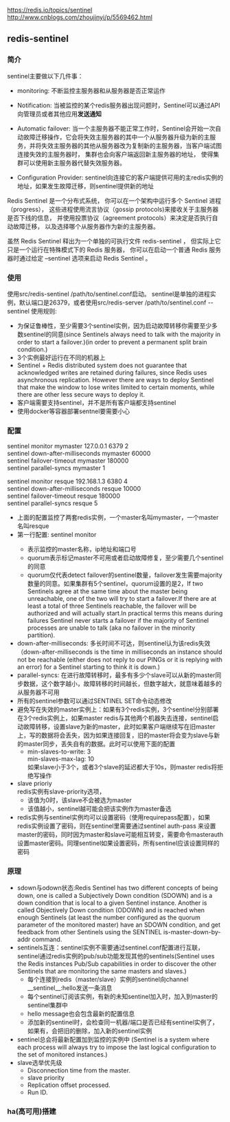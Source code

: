 https://redis.io/topics/sentinel
http://www.cnblogs.com/zhoujinyi/p/5569462.html

## redis-sentinel

### 简介

sentinel主要做以下几件事：  

* monitoring: 不断监控主服务器和从服务器是否正常运作
* Notification: 当被监控的某个redis服务器出现问题时，Sentinel可以通过API向管理员或者其他应用<B>发送通知</b>
* Automatic failover: 当一个主服务器不能正常工作时，Sentinel会开始一次自动故障迁移操作，它会将失效主服务器的其中一个从服务器升级为新的主服务，并将失效主服务器的其他从服务器改为复制新的主服务器，当客户端试图连接失效的主服务器时， 集群也会向客户端返回新主服务器的地址， 使得集群可以使用新主服务器代替失效服务器。

* Configuration Provider: sentinel向连接它的客户端提供可用的主redis实例的地址，如果发生故障迁移，则sentinel提供新的地址

Redis Sentinel 是一个分布式系统， 你可以在一个架构中运行多个 Sentinel 进程（progress）， 这些进程使用流言协议（gossip protocols)来接收关于主服务器是否下线的信息， 并使用投票协议（agreement protocols）来决定是否执行自动故障迁移， 以及选择哪个从服务器作为新的主服务器。

虽然 Redis Sentinel 释出为一个单独的可执行文件 redis-sentinel ， 但实际上它只是一个运行在特殊模式下的 Redis 服务器， 你可以在启动一个普通 Redis 服务器时通过给定 –sentinel 选项来启动 Redis Sentinel 。

### 使用

使用src/redis-sentinel /path/to/sentinel.conf启动。
sentinel是单独的进程实例，默认端口是26379，或者使用src/redis-server /path/to/sentinel.conf --sentinel
使用规则:

* 为保证鲁棒性，至少需要3个sentinel实例，因为启动故障转移你需要至少多数sentinel的同意(since Sentinels always need to talk with the majority in order to start a failover.)(in order to prevent a permanent split brain condition.)
* 3个实例最好运行在不同的机器上
* Sentinel + Redis distributed system does not guarantee that acknowledged writes are retained during failures, since Redis uses asynchronous replication. However there are ways to deploy Sentinel that make the window to lose writes limited to certain moments, while there are other less secure ways to deploy it.
* 客户端需要支持sentinel，并不是所有客户端都支持sentinel
* 使用docker等容器部署sentnel要需要小心

### 配置

sentinel monitor mymaster 127.0.0.1 6379 2 <br>
sentinel down-after-milliseconds mymaster 60000<br>
sentinel failover-timeout mymaster 180000<br>
sentinel parallel-syncs mymaster 1<br>

sentinel monitor resque 192.168.1.3 6380 4<br>
sentinel down-after-milliseconds resque 10000<br>
sentinel failover-timeout resque 180000<br>
sentinel parallel-syncs resque 5<br>

* 上面的配置监控了两套redis实例，一个master名叫mymaster，一个master名叫resque
* 第一行配置: sentinel monitor <master-group-name> <ip> <port> <quorum>
	* 表示监控的master名称，ip地址和端口号
	* quorum表示标记master不可用或者启动故障修复，至少需要几个sentinel的同意
	* quorum仅代表detect failover的sentinel数量，failover发生需要majority数量的同意。如果集群有5个sentinel，quorum设置的是2，If two Sentinels agree at the same time about the master being unreachable, one of the two will try to start a failover.If there are at least a total of three Sentinels reachable, the failover will be authorized and will actually start.In practical terms this means during failures Sentinel never starts a failover if the majority of Sentinel processes are unable to talk (aka no failover in the minority partition).
* down-after-milliseconds: 多长时间不可达，则sentinel认为该redis失效（down-after-milliseconds is the time in milliseconds an instance should not be reachable (either does not reply to our PINGs or it is replying with an error) for a Sentinel starting to think it is down.)
* parallel-syncs: 在进行故障转移时，最多有多少个slave可以从新的master同步数据，这个数字越小，故障转移的时间越长，但数字越大，就意味着越多的从服务器不可用
* 所有的sentinel参数可以通过SENTINEL SET命令动态修改
* 避免写在失效的master实例上：如果有3个redis实例，3个sentinel分别部署在3个redis实例上，如果master redis与其他两个机器失去连接，sentinel启动故障转移，设置slave为新的master，此时如果客户端继续写在旧master上，写的数据将会丢失，因为如果连接回复，旧的master将会变为slave与新的master同步，丢失自有的数据。此时可以使用下面的配置
	* 	min-slaves-to-write: 3<br>
		min-slaves-max-lag: 10<br>
		如果slave小于3个，或者3个slave的延迟都大于10s，则master redis将拒绝写操作
* slave prioriy<br>
  redis实例有slave-priority选项，
  * 该值为0时，该slave不会被选为master
  * 该值越小，sentinel越可能会把该实例作为master备选
* redis实例与sentinel实例均可以设置密码（使用requirepass配置），如果redis实例设置了密码，则在sentinel里需要通过sentinel auth-pass <master-group-name> <pass>来设置master的密码，同时因为master和slave可能相互转变，需要命令masterauth设置master密码。同理sentinel如果设置密码，所有sentinel应该设置同样的密码

### 原理
* sdown与odown状态:Redis Sentinel has two different concepts of being down, one is called a Subjectively Down condition (SDOWN) and is a down condition that is local to a given Sentinel instance. Another is called Objectively Down condition (ODOWN) and is reached when enough Sentinels (at least the number configured as the quorum parameter of the monitored master) have an SDOWN condition, and get feedback from other Sentinels using the SENTINEL is-master-down-by-addr command.
* sentinels互连：sentinel实例不需要通过sentinel.conf配置进行互联，sentinel通过redis实例的pub/sub功能发现其他的sentinels(Sentinel uses the Redis instances Pub/Sub capabilities in order to discover the other Sentinels that are monitoring the same masters and slaves.)
	* 每个连接到redis（master/slave）实例的sentinel向channel \_\_sentinel\_\_:hello发送一条消息
	* 每个sentinel订阅该实例，有新的未知sentinel加入时，加入到master的sentinel集群中
	* hello message也会包含最新的配置信息
	* 添加新的sentinel时，会检查同一机器/端口是否已经有sentinel实例了，如果有，会把旧的删除，加入新的sentinel实例
* sentinel总会将最新配置加到监控的实例中 (Sentinel is a system where each process will always try to impose the last logical configuration to the set of monitored instances.)
* slave选举优先级
	* Disconnection time from the master.
	* slave priority
	* Replication offset processed.
	* Run ID.
	

### ha(高可用)搭建
